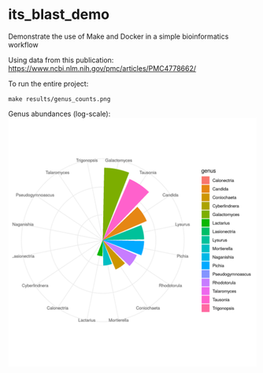 # its_blast_demo
Demonstrate the use of Make and Docker in a simple bioinformatics workflow

Using data from this publication:
https://www.ncbi.nlm.nih.gov/pmc/articles/PMC4778662/

To run the entire project:
```
make results/genus_counts.png
```

Genus abundances (log-scale):
![](results/genus_counts.png)
